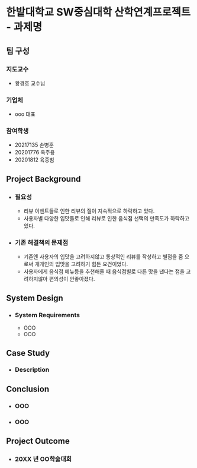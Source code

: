 # 한밭대학교 SW중심대학 산학연계프로젝트 - 과제명

## **팀 구성**
### 지도교수
 - 황경호 교수님

### 기업체 
 - ooo 대표

### 참여학생
 - 20217135 손병훈 
 - 20201776 옥주용
 - 20201812 육종범

## Project Background
- ### 필요성
  - 리뷰 이벤트들로 인한 리뷰의 질이 지속적으로 하락하고 있다. 
  - 사용자별 다양한 입맛들로 인해 리뷰로 인한 음식점 선택의 만족도가 하락하고 있다.
- ### 기존 해결책의 문제점
  - 기존엔 사용자의 입맛을 고려하지않고 통상적인 리뷰를 작성하고 별점을 줌 으로써 개개인의 입맛을 고려하기 힘든 요건이었다.
  - 사용자에게 음식점 메뉴등을 추천해줄 때 음식점별로 다른 맛을 낸다는 점을 고려하지않아 편의성이 안좋아졌다.
  
## System Design
  - ### System Requirements
    - OOO
    - OOO
    
## Case Study
  - ### Description
  
  
## Conclusion
  - ### OOO
  - ### OOO
  
## Project Outcome
- ### 20XX 년 OO학술대회 
